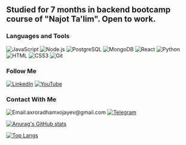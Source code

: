 <!-- [![Header](https://github.com/mukhammadyn/mukhammadyn/blob/main/assets/guthub-header.png)](https://t.me/mukhammadyn) -->

## Studied for 7 months in backend bootcamp course of "Najot Ta'lim". Open to work.

### Languages and Tools

![JavaScript](https://img.shields.io/badge/-JavaScript-082032?style=for-the-badge&logo=JavaScript&logoColor=#3776AB)
![Node.js](https://img.shields.io/badge/-Node.js-082032?style=for-the-badge&logo=Node.js&logoColor=#339933)
![PostgreSQL](https://img.shields.io/badge/-PostgreSQL-082032?style=for-the-badge&logo=PostgreSQL&logoColor=#4169E1)
![MongoDB](https://img.shields.io/badge/-MongoDB-082032?style=for-the-badge&logo=MongoDB&logoColor=#47A248)
![React](https://img.shields.io/badge/-React-082032?style=for-the-badge&logo=React&logoColor=#61DAFB)
![Python](https://img.shields.io/badge/-Python-082032?style=for-the-badge&logo=Python&logoColor=#3776AB)
![HTML](https://img.shields.io/badge/-HTML5-082032?style=for-the-badge&logo=HTML5&logoColor=#185ADB)
![CSS3](https://img.shields.io/badge/-CSS3-082032?style=for-the-badge&logo=CSS3&logoColor=1572B6)
![Git](https://img.shields.io/badge/-Git-082032?style=for-the-badge&logo=Git&logoColor=#F05032)


### Follow Me

[![LinkedIn](https://img.shields.io/badge/-LinkedIn-082032?style=for-the-badge&logo=LinkedIn&logoColor=0A66C2)](https://www.linkedin.com/in/ahror-adhamxojayev-01a804216/)
[![YouTube](https://img.shields.io/badge/-YouTube-082032?style=for-the-badge&logo=YouTube&logoColor=FF0000)](https://www.youtube.com/channel/UCCOMpakRNl4sQwngPpjqUfQ)


### Contact With Me

![Email:axroradhamxojayev@gmail.com](https://img.shields.io/badge/-axroradhamxojayev@gmail.com-082032?style=for-the-badge&logo=Gmail&logoColor=#EA4335)
[![Telegram](https://img.shields.io/badge/-Telegram-082032?style=for-the-badge&logo=Telegram&logoColor=#26A5E4)](https://t.me/Ahror_Adhamxojayev)


[![Anurag's GitHub stats](https://github-readme-stats.vercel.app/api?username=Adhamxojayev&show_icons=true&theme=react)](https://github.com/anuraghazra/github-readme-stats)

[![Top Langs](https://github-readme-stats.vercel.app/api/top-langs/?username=Adhamxojayev&langs_count=8&theme=react)](https://github.com/anuraghazra/github-readme-stats)
